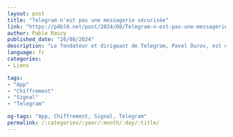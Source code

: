 ```yaml
---
layout: post
title: "Telegram n'est pas une messagerie sécurisée"
link: "https://p4bl0.net/post/2024/08/Telegram-n-est-pas-une-messagerie-securisee"
author: Pablo Rauzy
published_date: "26/08/2024"
description: "Le fondateur et dirigeant de Telegram, Pavel Durov, est détenu en France à la surprise générale. Il a été interpellé près de Paris alors qu’il venait d’arriver avec son jet privé. L’arrestation du patron de l’une des applications les plus utilisées au monde, notamment en Ukraine et en Russie, provoque depuis de nombreux commentaires, y compris sur le thème de la liberté d’expression."
language: fr
categories:
- Liens

tags:
- "App"
- "Chiffrement"
- "Signal"
- "Telegram"

og-tags: "App, Chiffrement, Signal, Telegram"
permalink: /:categories/:year/:month/:day/:title/
---
```

